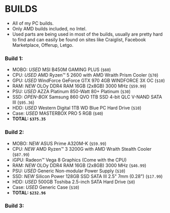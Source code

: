 # BUILDS

- All of my PC builds.
- Only AMD builds included, no Intel.
- Used parts are being used in most of the builds, usually are pretty hard to find and can easily be found on sites like Craiglist, Facebook Marketplace, Offerup, Letgo.

### Build 1:

- MOBO: *USED* MSI B450M GAMING PLUS (`$60`)
- CPU: *USED* AMD Ryzen™ 5 2600 with AMD Wraith Prism Cooler (`$70`)
- GPU: *USED* WindForce GeForce GTX 970 4GB WINDFORCE 3X OC (`$10`)
- RAM: *NEW* OLOy DDR4 RAM 16GB (2x8GB) 3000 MHz (`$59.99`)
- PSU: *USED* AZZA Platinum 850-Watt 80+ Platinum (`$30`)
- SSD: *OPEN-BOX* Samsung 860 QVO 1TB SSD 4-bit QLC V-NAND SATA III (`$95.36`)
- HDD: *USED* Western Digital 1TB WD Blue PC Hard Drive (`$10`)
- Case: *USED* MASTERBOX PRO 5 RGB (`$40`)
- **TOTAL: `$375.35`**

### Build 2:

- MOBO: *NEW* ASUS Prime A320M-K (`$59.99`)
- CPU: *NEW* AMD Ryzen™ 3 3200G with AMD Wraith Stealth Cooler (`$87.99`)
- iGPU: Radeon™ Vega 8 Graphics (Come with the CPU)
- RAM: *NEW* OLOy DDR4 RAM 16GB (2x8GB) 3000 MHz (`$46.99`)
- PSU: *USED* Generic Non-modular Power Supply (`$10`)
- SSD: *NEW* Silicon Power 128GB SSD SATA III 2.5" 7mm (0.28") (`$17.99`)
- HDD: *USED* 500GB Toshiba 2.5-inch SATA Hard Drive (`$0`)
- Case: *USED* Generic Case (`$10`)
- **TOTAL: `$232.96`**

### Build 3:
